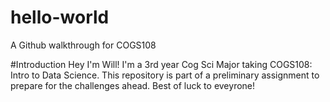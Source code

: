 # hello-world
A Github walkthrough for COGS108


#Introduction 
Hey I'm Will! I'm a 3rd year Cog Sci Major taking COGS108: Intro to Data Science. 
This repository is part of a preliminary assignment to prepare for the challenges
ahead. Best of luck to eveyrone!
